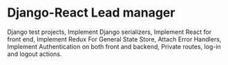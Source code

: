 # Django-React Lead manager
Django test projects,
Implement Django serializers,
Implement React for front end,
Implement Redux For General State Store,
Attach Error Handlers,
Implement Authentication on both front and backend,
Private routes, log-in and logout actions.

